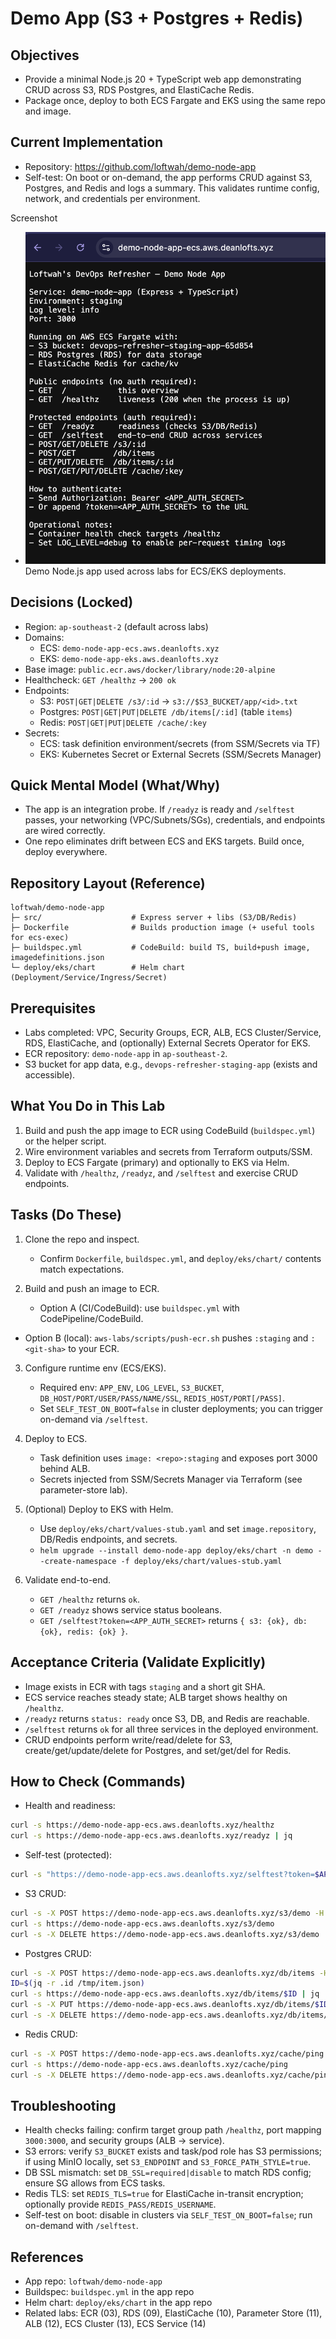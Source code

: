 # Demo App (S3 + Postgres + Redis)

## Objectives

- Provide a minimal Node.js 20 + TypeScript web app demonstrating CRUD across S3, RDS Postgres, and ElastiCache Redis.
- Package once, deploy to both ECS Fargate and EKS using the same repo and image.

## Current Implementation

- Repository: https://github.com/loftwah/demo-node-app
- Self-test: On boot or on-demand, the app performs CRUD against S3, Postgres, and Redis and logs a summary. This validates runtime config, network, and credentials per environment.

Screenshot

- ![Demo Node app](../images/ecs-node-demo.png)
  Demo Node.js app used across labs for ECS/EKS deployments.

## Decisions (Locked)

- Region: `ap-southeast-2` (default across labs)
- Domains:
  - ECS: `demo-node-app-ecs.aws.deanlofts.xyz`
  - EKS: `demo-node-app-eks.aws.deanlofts.xyz`
- Base image: `public.ecr.aws/docker/library/node:20-alpine`
- Healthcheck: `GET /healthz` → `200 ok`
- Endpoints:
  - S3: `POST|GET|DELETE /s3/:id` → `s3://$S3_BUCKET/app/<id>.txt`
  - Postgres: `POST|GET|PUT|DELETE /db/items[/:id]` (table `items`)
  - Redis: `POST|GET|PUT|DELETE /cache/:key`
- Secrets:
  - ECS: task definition environment/secrets (from SSM/Secrets via TF)
  - EKS: Kubernetes Secret or External Secrets (SSM/Secrets Manager)

## Quick Mental Model (What/Why)

- The app is an integration probe. If `/readyz` is ready and `/selftest` passes, your networking (VPC/Subnets/SGs), credentials, and endpoints are wired correctly.
- One repo eliminates drift between ECS and EKS targets. Build once, deploy everywhere.

## Repository Layout (Reference)

```
loftwah/demo-node-app
├─ src/                    # Express server + libs (S3/DB/Redis)
├─ Dockerfile              # Builds production image (+ useful tools for ecs-exec)
├─ buildspec.yml           # CodeBuild: build TS, build+push image, imagedefinitions.json
└─ deploy/eks/chart        # Helm chart (Deployment/Service/Ingress/Secret)
```

## Prerequisites

- Labs completed: VPC, Security Groups, ECR, ALB, ECS Cluster/Service, RDS, ElastiCache, and (optionally) External Secrets Operator for EKS.
- ECR repository: `demo-node-app` in `ap-southeast-2`.
- S3 bucket for app data, e.g., `devops-refresher-staging-app` (exists and accessible).

## What You Do in This Lab

1. Build and push the app image to ECR using CodeBuild (`buildspec.yml`) or the helper script.
2. Wire environment variables and secrets from Terraform outputs/SSM.
3. Deploy to ECS Fargate (primary) and optionally to EKS via Helm.
4. Validate with `/healthz`, `/readyz`, and `/selftest` and exercise CRUD endpoints.

## Tasks (Do These)

1. Clone the repo and inspect.
   - Confirm `Dockerfile`, `buildspec.yml`, and `deploy/eks/chart/` contents match expectations.

2. Build and push an image to ECR.
   - Option A (CI/CodeBuild): use `buildspec.yml` with CodePipeline/CodeBuild.

- Option B (local): `aws-labs/scripts/push-ecr.sh` pushes `:staging` and `:<git-sha>` to your ECR.

3. Configure runtime env (ECS/EKS).
   - Required env: `APP_ENV`, `LOG_LEVEL`, `S3_BUCKET`, `DB_HOST/PORT/USER/PASS/NAME/SSL`, `REDIS_HOST/PORT[/PASS]`.
   - Set `SELF_TEST_ON_BOOT=false` in cluster deployments; you can trigger on-demand via `/selftest`.

4. Deploy to ECS.
   - Task definition uses `image: <repo>:staging` and exposes port 3000 behind ALB.
   - Secrets injected from SSM/Secrets Manager via Terraform (see parameter-store lab).

5. (Optional) Deploy to EKS with Helm.
   - Use `deploy/eks/chart/values-stub.yaml` and set `image.repository`, DB/Redis endpoints, and secrets.
   - `helm upgrade --install demo-node-app deploy/eks/chart -n demo --create-namespace -f deploy/eks/chart/values-stub.yaml`

6. Validate end-to-end.
   - `GET /healthz` returns `ok`.
   - `GET /readyz` shows service status booleans.
   - `GET /selftest?token=<APP_AUTH_SECRET>` returns `{ s3: {ok}, db: {ok}, redis: {ok} }`.

## Acceptance Criteria (Validate Explicitly)

- Image exists in ECR with tags `staging` and a short git SHA.
- ECS service reaches steady state; ALB target shows healthy on `/healthz`.
- `/readyz` returns `status: ready` once S3, DB, and Redis are reachable.
- `/selftest` returns `ok` for all three services in the deployed environment.
- CRUD endpoints perform write/read/delete for S3, create/get/update/delete for Postgres, and set/get/del for Redis.

## How to Check (Commands)

- Health and readiness:

```bash
curl -s https://demo-node-app-ecs.aws.deanlofts.xyz/healthz
curl -s https://demo-node-app-ecs.aws.deanlofts.xyz/readyz | jq
```

- Self-test (protected):

```bash
curl -s "https://demo-node-app-ecs.aws.deanlofts.xyz/selftest?token=$APP_AUTH_SECRET" | jq
```

- S3 CRUD:

```bash
curl -s -X POST https://demo-node-app-ecs.aws.deanlofts.xyz/s3/demo -H 'Content-Type: application/json' -d '{"text":"hello from AWS"}' | jq
curl -s https://demo-node-app-ecs.aws.deanlofts.xyz/s3/demo
curl -s -X DELETE https://demo-node-app-ecs.aws.deanlofts.xyz/s3/demo | jq
```

- Postgres CRUD:

```bash
curl -s -X POST https://demo-node-app-ecs.aws.deanlofts.xyz/db/items -H 'Content-Type: application/json' -d '{"name":"aws-item","value":{"cloud":true}}' | tee /tmp/item.json
ID=$(jq -r .id /tmp/item.json)
curl -s https://demo-node-app-ecs.aws.deanlofts.xyz/db/items/$ID | jq
curl -s -X PUT https://demo-node-app-ecs.aws.deanlofts.xyz/db/items/$ID -H 'Content-Type: application/json' -d '{"name":"aws-item-2","value":{"updated":true}}' | jq
curl -s -X DELETE https://demo-node-app-ecs.aws.deanlofts.xyz/db/items/$ID | jq
```

- Redis CRUD:

```bash
curl -s -X POST https://demo-node-app-ecs.aws.deanlofts.xyz/cache/ping -H 'Content-Type: application/json' -d '{"value":"hello aws"}' | jq
curl -s https://demo-node-app-ecs.aws.deanlofts.xyz/cache/ping
curl -s -X DELETE https://demo-node-app-ecs.aws.deanlofts.xyz/cache/ping | jq
```

## Troubleshooting

- Health checks failing: confirm target group path `/healthz`, port mapping `3000:3000`, and security groups (ALB → service).
- S3 errors: verify `S3_BUCKET` exists and task/pod role has S3 permissions; if using MinIO locally, set `S3_ENDPOINT` and `S3_FORCE_PATH_STYLE=true`.
- DB SSL mismatch: set `DB_SSL=required|disable` to match RDS config; ensure SG allows from ECS tasks.
- Redis TLS: set `REDIS_TLS=true` for ElastiCache in-transit encryption; optionally provide `REDIS_PASS/REDIS_USERNAME`.
- Self-test on boot: disable in clusters via `SELF_TEST_ON_BOOT=false`; run on-demand with `/selftest`.

## References

- App repo: `loftwah/demo-node-app`
- Buildspec: `buildspec.yml` in the app repo
- Helm chart: `deploy/eks/chart` in the app repo
- Related labs: ECR (03), RDS (09), ElastiCache (10), Parameter Store (11), ALB (12), ECS Cluster (13), ECS Service (14)
